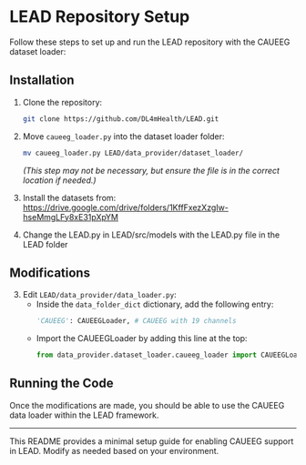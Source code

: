 # LEAD Repository Setup

Follow these steps to set up and run the LEAD repository with the CAUEEG dataset loader:

## Installation

1. Clone the repository:
   ```sh
   git clone https://github.com/DL4mHealth/LEAD.git
   ```

2. Move `caueeg_loader.py` into the dataset loader folder:
   ```sh
   mv caueeg_loader.py LEAD/data_provider/dataset_loader/
   ```
   *(This step may not be necessary, but ensure the file is in the correct location if needed.)*

3. Install the datasets from: https://drive.google.com/drive/folders/1KffFxezXzgIw-hseMmgLFy8xE31pXpYM

4. Change the LEAD.py in LEAD/src/models with the LEAD.py file in the LEAD folder

## Modifications

3. Edit `LEAD/data_provider/data_loader.py`:
   - Inside the `data_folder_dict` dictionary, add the following entry:
     ```python
     'CAUEEG': CAUEEGLoader, # CAUEEG with 19 channels
     ```
   - Import the CAUEEGLoader by adding this line at the top:
     ```python
     from data_provider.dataset_loader.caueeg_loader import CAUEEGLoader
     ```

## Running the Code

Once the modifications are made, you should be able to use the CAUEEG data loader within the LEAD framework.

---
This README provides a minimal setup guide for enabling CAUEEG support in LEAD. Modify as needed based on your environment.

